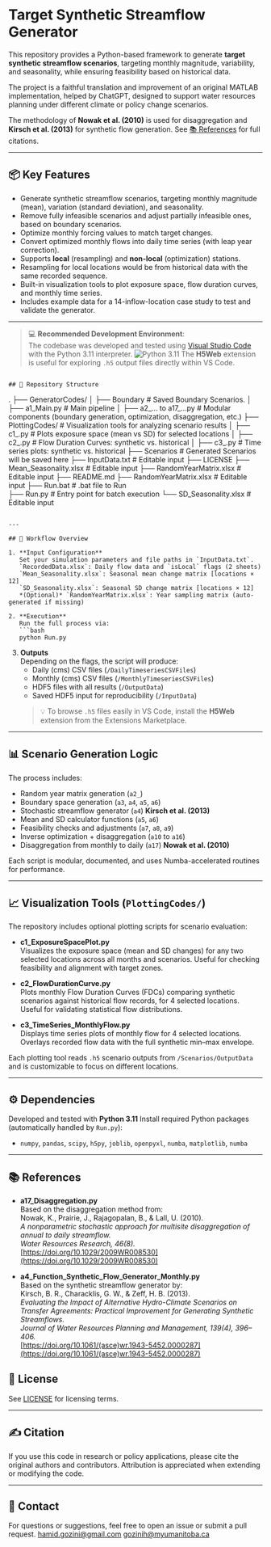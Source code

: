 # Target Synthetic Streamflow Generator

This repository provides a Python-based framework to generate **target synthetic streamflow scenarios**, targeting monthly magnitude, variability, and seasonality, while ensuring feasibility based on historical data.

The project is a faithful translation and improvement of an original MATLAB implementation, helped by ChatGPT, designed to support water resources planning under different climate or policy change scenarios.

The methodology of **Nowak et al. (2010)** is used for disaggregation and **Kirsch et al. (2013)** for synthetic flow generation. 
See [📚 References](#-references) for full citations.

---

## 📦 Key Features

- Generate synthetic streamflow scenarios, targeting monthly magnitude (mean), variation (standard deviation), and seasonality.
- Remove fully infeasible scenarios and adjust partially infeasible ones, based on boundary scenarios.
- Optimize monthly forcing values to match target changes.
- Convert optimized monthly flows into daily time series (with leap year correction).
- Supports **local** (resampling) and **non-local** (optimization) stations.
- Resampling for local locations would be from historical data with the same recorded sequence.
- Built-in visualization tools to plot exposure space, flow duration curves, and monthly time series.
- Includes example data for a 14-inflow-location case study to test and validate the generator.

---

> 💻 **Recommended Development Environment**:  
The codebase was developed and tested using [Visual Studio Code](https://code.visualstudio.com/) with the Python 3.11 interpreter. 
![Python 3.11](https://img.shields.io/badge/Python-3.11-blue) 
The **H5Web** extension is useful for exploring `.h5` output files directly within VS Code.

```

## 📁 Repository Structure

```
.
├── GeneratorCodes/
│   ├── Boundary                    # Saved Boundary Scenarios.
│   ├── a1_Main.py                  # Main pipeline
│   ├── a2_... to a17_...py         # Modular components (boundary generation, optimization, disaggregation, etc.)
├── PlottingCodes/                  # Visualization tools for analyzing scenario results
│   ├── c1_.py                      # Plots exposure space (mean vs SD) for selected locations
│   ├── c2_.py                      # Flow Duration Curves: synthetic vs. historical
│   ├── c3_.py                      # Time series plots: synthetic vs. historical
├── Scenarios                       # Generated Scenarios will be saved here
├── InputData.txt                   # Editable input
├── LICENSE 
├── Mean_Seasonality.xlsx           # Editable input 
├── RandomYearMatrix.xlsx           # Editable input
├── README.md
├── RandomYearMatrix.xlsx           # Editable input
├── Run.bat                         # .bat file to Run                      
├── Run.py                          # Entry point for batch execution
└── SD_Seasonality.xlsx             # Editable input
```

---

## 🧠 Workflow Overview

1. **Input Configuration**  
   Set your simulation parameters and file paths in `InputData.txt`.
   `RecordedData.xlsx`: Daily flow data and `isLocal` flags (2 sheets)
   `Mean_Seasonality.xlsx`: Seasonal mean change matrix [locations × 12]
   `SD_Seasonality.xlsx`: Seasonal SD change matrix [locations × 12]
   *(Optional)* `RandomYearMatrix.xlsx`: Year sampling matrix (auto-generated if missing)

2. **Execution**  
   Run the full process via:
   ```bash
   python Run.py
   ```

3. **Outputs**  
   Depending on the flags, the script will produce:
   - Daily (cms) CSV files (`/DailyTimeseriesCSVFiles`)
   - Monthly (cms) CSV files (`/MonthlyTimeseriesCSVFiles`)
   - HDF5 files with all results (`/OutputData`)
   - Saved HDF5 input for reproducibility (`/InputData`)
   > 💡 To browse `.h5` files easily in VS Code, install the **H5Web** extension from the Extensions Marketplace.

---

## 📊 Scenario Generation Logic

The process includes:
- Random year matrix generation (`a2_`)
- Boundary space generation (`a3`, `a4`, `a5`, `a6`)
- Stochastic streamflow generator  (`a4`) **Kirsch et al. (2013)**
- Mean and SD calculator functions (`a5`, `a6`)
- Feasibility checks and adjustments (`a7`, `a8`, `a9`)
- Inverse optimization + disaggregation (`a10` to `a16`)
- Disaggregation from monthly to daily (`a17`) **Nowak et al. (2010)**

Each script is modular, documented, and uses Numba-accelerated routines for performance.

---

## 📈 Visualization Tools (`PlottingCodes/`)

The repository includes optional plotting scripts for scenario evaluation:

- **c1_ExposureSpacePlot.py**  
  Visualizes the exposure space (mean and SD changes) for any two selected locations across all months and scenarios. Useful for checking feasibility and alignment with target zones.

- **c2_FlowDurationCurve.py**  
  Plots monthly Flow Duration Curves (FDCs) comparing synthetic scenarios against historical flow records, for 4 selected locations. Useful for validating statistical flow distributions.

- **c3_TimeSeries_MonthlyFlow.py**  
  Displays time series plots of monthly flow for 4 selected locations. Overlays recorded flow data with the full synthetic min–max envelope.

Each plotting tool reads `.h5` scenario outputs from `/Scenarios/OutputData` and is customizable to focus on different locations.

---

## ⚙️ Dependencies

Developed and tested with **Python 3.11**
Install required Python packages (automatically handled by `Run.py`):
- `numpy`, `pandas`, `scipy`, `h5py`, `joblib`, `openpyxl`, `numba`, `matplotlib`, `numba`

---

## 📚 References

- **a17_Disaggregation.py**  
  Based on the disaggregation method from:  
  Nowak, K., Prairie, J., Rajagopalan, B., & Lall, U. (2010).  
  *A nonparametric stochastic approach for multisite disaggregation of annual to daily streamflow.*  
  *Water Resources Research, 46(8).*  
  [https://doi.org/10.1029/2009WR008530](https://doi.org/10.1029/2009WR008530)

- **a4_Function_Synthetic_Flow_Generator_Monthly.py**  
  Based on the synthetic streamflow generator by:  
  Kirsch, B. R., Characklis, G. W., & Zeff, H. B. (2013).  
  *Evaluating the Impact of Alternative Hydro-Climate Scenarios on Transfer Agreements: Practical Improvement for Generating Synthetic Streamflows.*  
  *Journal of Water Resources Planning and Management, 139(4), 396–406.*  
  [https://doi.org/10.1061/(asce)wr.1943-5452.0000287](https://doi.org/10.1061/(asce)wr.1943-5452.0000287)

## 📜 License

See [LICENSE](./LICENSE) for licensing terms.

---

## ✍️ Citation

If you use this code in research or policy applications, please cite the original authors and contributors. Attribution is appreciated when extending or modifying the code.

---

## 🙋 Contact

For questions or suggestions, feel free to open an issue or submit a pull request.
hamid.gozini@gmail.com
gozinih@myumanitoba.ca
